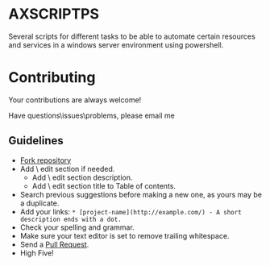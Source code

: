# AXSCRIPTPS
Several scripts for different tasks to be able to automate certain resources and services in a windows server environment using powershell.

# Contributing

Your contributions are always welcome!

Have questions\issues\problems, please email me 

## Guidelines

* [Fork repository](https://github.com/ZioGuillo/Sys-Admin-PS#fork-destination-box)
* Add \ edit section if needed.
    * Add \ edit section description.
    * Add \ edit section title to Table of contents.
* Search previous suggestions before making a new one, as yours may be a duplicate.
* Add your links: `* [project-name](http://example.com/) - A short description ends with a dot.`
* Check your spelling and grammar.
* Make sure your text editor is set to remove trailing whitespace.
* Send a [Pull Request](https://help.github.com/categories/63/articles).
* High Five!
